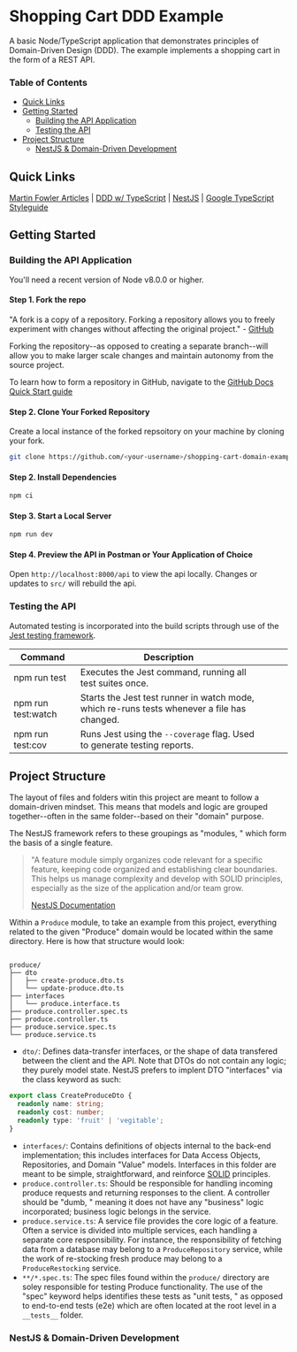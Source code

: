# Shopping Cart DDD Example

A basic Node/TypeScript application that demonstrates principles of Domain-Driven Design (DDD). The example implements a shopping cart in the form of a REST API.

### Table of Contents

  + [Quick Links](#quick-links)
  + [Getting Started](#getting-started)
    - [Building the API Application](#building-the-api-application)
    - [Testing the API](#testing-the-api)
  + [Project Structure](#project-structure)
    - [NestJS & Domain-Driven Development](#nestjs---domain-driven-development)

## Quick Links

[Martin Fowler Articles](https://martinfowler.com/tags/domain%20driven%20design.html) | [DDD w/ TypeScript](https://khalilstemmler.com/articles/typescript-domain-driven-design/repository-dto-mapper/) | [NestJS](https://docs.nestjs.com/) | [Google TypeScript Styleguide](https://github.com/google/gts)

## Getting Started

### Building the API Application

You'll need a recent version of Node v8.0.0 or higher.

#### Step 1. Fork the repo

"A fork is a copy of a repository. Forking a repository allows you to freely experiment with changes without affecting the original project." - [GitHub](https://docs.github.com/en/free-pro-team@latest/github/getting-started-with-github/fork-a-repo)

Forking the repository--as opposed to creating a separate branch--will allow you to make larger scale changes and maintain autonomy from the source project.

To learn how to form a repository in GitHub, navigate to the [GitHub Docs Quick Start guide](https://docs.github.com/en/free-pro-team@latest/github/getting-started-with-github/fork-a-repo)

#### Step 2. Clone Your Forked Repository

Create a local instance of the forked repsoitory on your machine by cloning your fork.

``` bash
git clone https://github.com/<your-username>/shopping-cart-domain-example.git
```

#### Step 2. Install Dependencies

``` bash
npm ci
```

#### Step 3. Start a Local Server

``` bash
npm run dev
```

#### Step 4. Preview the API in Postman or Your Application of Choice

Open `http://localhost:8000/api` to view the api locally.
Changes or updates to `src/` will rebuild the api.

### Testing the API

Automated testing is incorporated into the build scripts through use of the [Jest testing framework](https://jestjs.io/). 

| Command            | Description                                                                                 |   |   |   |
|--------------------|---------------------------------------------------------------------------------------------|---|---|---|
| npm run test       | Executes the Jest command, running all test suites once.                                    |   |   |   |
| npm run test:watch | Starts the Jest test runner in watch mode, which re-runs tests whenever a file has changed. |   |   |   |
| npm run test:cov   | Runs Jest using the `--coverage` flag. Used to generate testing reports.                    |   |   |   |

## Project Structure

The layout of files and folders witin this project are meant to follow a domain-driven mindset. This means that models and logic are grouped together--often in the same folder--based on their "domain" purpose.

The NestJS framework refers to these groupings as "modules, " which form the basis of a single feature. 

> "A feature module simply organizes code relevant for a specific feature, keeping code organized and establishing clear boundaries. This helps us manage complexity and develop with SOLID principles, especially as the size of the application and/or team grow. 
>
> [NestJS Documentation](https://docs.nestjs.com/modules#modules)

Within a `Produce` module, to take an example from this project, everything related to the given "Produce" domain would be located within the same directory. Here is how that structure would look: 

``` 

produce/
├── dto
│   ├── create-produce.dto.ts
│   └── update-produce.dto.ts
├── interfaces
│   └── produce.interface.ts
├── produce.controller.spec.ts
├── produce.controller.ts
├── produce.service.spec.ts
└── produce.service.ts
```

* `dto/`: Defines data-transfer interfaces, or the shape of data transfered between the client and the API. Note that DTOs do not contain any logic; they purely model state. NestJS prefers to implent DTO "interfaces" via the class keyword as such: 

``` typescript
export class CreateProduceDto {
  readonly name: string;
  readonly cost: number;
  readonly type: 'fruit' | 'vegitable';
}
```

* `interfaces/`: Contains definitions of objects internal to the back-end implementation; this includes interfaces for Data Access Objects, Repositories, and Domain "Value" models. Interfaces in this folder are meant to be simple, straightforward, and reinforce [SOLID](https://en.wikipedia.org/wiki/SOLID) principles. 
* `produce.controller.ts`: Should be responsible for handling incoming produce requests and returning responses to the client. A controller should be "dumb, " meaning it does not have any "business" logic incorporated; business logic belongs in the service.
* `produce.service.ts`: A service file provides the core logic of a feature. Often a service is divided into multiple services, each handling a separate core responsibility. For instance, the responsibility of fetching data from a database may belong to a `ProduceRepository` service, while the work of re-stocking fresh produce may belong to a `ProduceRestocking` service.
* `**/*.spec.ts`: The spec files found within the `produce/` directory are soley responsible for testing Produce functionality. The use of the "spec" keyword helps identifies these tests as "unit tests, " as opposed to end-to-end tests (e2e) which are often located at the root level in a `__tests__` folder.

### NestJS & Domain-Driven Development
